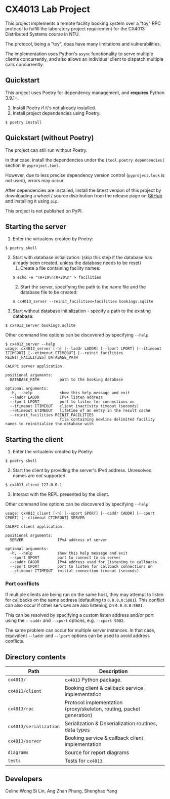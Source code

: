 # CX4013 Lab Project

This project implements a remote facility booking system over a "toy" RPC protocol
to fulfill the laboratory project requirement for the CX4013 Distributed Systems
course in NTU.

The protocol, being a "toy", does have many limitations and vulnerabilities.

The implementation uses Python's `async` functionality to serve multiple clients
concurrently, and also allows an individual client to dispatch multiple calls
concurrently.

## Quickstart

This project uses Poetry for dependency management, and **requires** Python 3.9.1+.

1. Install Poetry if it's not already installed.
2. Install project dependencies using Poetry:
```console
$ poetry install
```

## Quickstart (without Poetry)

The project can still run without Poetry.

In that case, install the dependencies under the `[tool.poetry.dependencies]` section in
`pyproject.toml`.

However, due to less precise dependency version control (`pyproject.lock` is not used),
errors may occur.

After dependencies are installed, install the latest version of this project by
downloading a wheel / source distribution from the release page on 
[GitHub](https://github.com/shenghaoyang/CX4013/releases) and installing it using `pip`.

This project is not published on PyPI.

## Starting the server

1. Enter the virtualenv created by Poetry:
```console
$ poetry shell
```
2. Start with database initialization: (skip this step if the database has 
already been created, unless the database needs to be reset)
    1. Create a file containing facility names:
    ```console
    $ echo -e "TR+19\nTR+20\n" > facilities
    ```
    2. Start the server, specifying the path to the name file and the database file
    to be created:
    ```
    $ cx4013_server --reinit_facilities=facilities bookings.sqlite
    ```
3. Start without database initialization - specify a path to the existing database:
```console
$ cx4013_server bookings.sqlite
```

Other command line options can be discovered by specifying `--help`.
```console
$ cx4013_server --help
usage: cx4013_server [-h] [--laddr LADDR] [--lport LPORT] [--itimeout ITIMEOUT] [--etimeout ETIMEOUT] [--reinit_facilities REINIT_FACILITIES] DATABASE_PATH

CALRPC server application.

positional arguments:
  DATABASE_PATH         path to the booking database

optional arguments:
  -h, --help            show this help message and exit
  --laddr LADDR         IPv4 listen address
  --lport LPORT         port to listen for connections on
  --itimeout ITIMEOUT   client inactivity timeout (seconds)
  --etimeout ETIMEOUT   lifetime of an entry in the result cache
  --reinit_facilities REINIT_FACILITIES
                        file containing newline delimited facility names to reinitialize the database with
```

## Starting the client

1. Enter the virtualenv created by Poetry:
```console
$ poetry shell
```
2. Start the client by providing the server's IPv4 address. Unresolved names
are _not_ supported.
```console
$ cx4013_client 127.0.0.1
```
3. Interact with the REPL presented by the client.

Other command line options can be discovered by specifying `--help`.
```console
usage: cx4013_client [-h] [--sport SPORT] [--caddr CADDR] [--cport CPORT] [--ctimeout CTIMEOUT] SERVER

CALRPC client application.

positional arguments:
  SERVER               IPv4 address of server

optional arguments:
  -h, --help           show this help message and exit
  --sport SPORT        port to connect to on server
  --caddr CADDR        IPv4 address used for listening to callbacks.
  --cport CPORT        port to listen for callback connections on
  --ctimeout CTIMEOUT  initial connection timeout (seconds)
```

### Port conflicts

If multiple clients are being run on the same host, they may attempt to
listen for callbacks on the same address (defaulting to `0.0.0.0:5001`).
This conflict can also occur if other services are also listening on
`0.0.0.0:5001`.

This can be resolved by specifying a custom listen address and/or
port using the `--caddr` and `--cport` options, e.g. `--cport 5002`.

The same problem can occur for multiple server instances. In that case,
equivalent `--laddr` and `--lport` options can be used to avoid
address conflicts.

## Directory contents
Path | Description
-----|------------
`cx4013/`|`cx4013` Python package.
`cx4013/client`|Booking client & callback service implementation
`cx4013/rpc`|Protocol implementation (proxy/skeleton, routing, packet generation)
`cx4013/serialization`|Serialization & Deserialization routines, data types
`cx4013/server`|Booking service & callback client implementation
`diagrams`|Source for report diagrams
`tests`|Tests for `cx4013`.

## Developers

Celine Wong Si Lin, Ang Zhan Phung, Shenghao Yang
